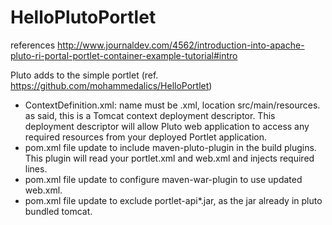 # HelloPlutoPortlet

references 
http://www.journaldev.com/4562/introduction-into-apache-pluto-ri-portal-portlet-container-example-tutorial#intro


Pluto adds to the simple portlet (ref. https://github.com/mohammedalics/HelloPortlet) 
- ContextDefinition.xml: name must be <artifact-id>.xml, location src/main/resources. as said, this is a Tomcat context deployment descriptor. This deployment descriptor will allow Pluto web application to access any required resources from your deployed Portlet application. 
- pom.xml file update to include maven-pluto-plugin in the build plugins. This plugin will read your portlet.xml and web.xml and injects required lines. 
- pom.xml file update to configure maven-war-plugin to use updated web.xml. 
- pom.xml file update to exclude portlet-api*.jar, as the jar already in pluto bundled tomcat. 
